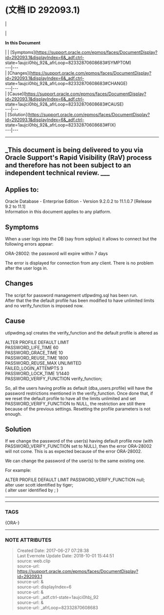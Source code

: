 #  (文档 ID 292093.1)

  

|

|

 **In this Document**  

| |
[Symptoms](https://support.oracle.com/epmos/faces/DocumentDisplay?id=292093.1&displayIndex=6&_adf.ctrl-
state=1aujci0hbj_92&_afrLoop=82332870608683#SYMPTOM)  
---|---  
|
[Changes](https://support.oracle.com/epmos/faces/DocumentDisplay?id=292093.1&displayIndex=6&_adf.ctrl-
state=1aujci0hbj_92&_afrLoop=82332870608683#CHANGE)  
---|---  
|
[Cause](https://support.oracle.com/epmos/faces/DocumentDisplay?id=292093.1&displayIndex=6&_adf.ctrl-
state=1aujci0hbj_92&_afrLoop=82332870608683#CAUSE)  
---|---  
|
[Solution](https://support.oracle.com/epmos/faces/DocumentDisplay?id=292093.1&displayIndex=6&_adf.ctrl-
state=1aujci0hbj_92&_afrLoop=82332870608683#FIX)  
---|---  
  
* * *

_This document is being delivered to you via Oracle Support's Rapid Visibility
(RaV) process and therefore has not been subject to an independent technical
review. ___  
---  
  
## Applies to:

Oracle Database - Enterprise Edition - Version 9.2.0.2 to 11.1.0.7 [Release
9.2 to 11.1]  
Information in this document applies to any platform.  

## Symptoms

When a user logs into the DB (say from sqlplus) it allows to connect but the
following errors appear:  

ORA-28002: the password will expire within 7 days

The error is displayed for connection from any client. There is no problem
after the user logs in.

## Changes

The script for password management utlpwdmg.sql has been run.  
After that the the default profile has been modified to have unlimited limits
and no verify_function is imposed now.

## Cause

utlpwdmg.sql creates the verify_function and the default profile is altered as  
  

ALTER PROFILE DEFAULT LIMIT  
PASSWORD_LIFE_TIME 60  
PASSWORD_GRACE_TIME 10  
PASSWORD_REUSE_TIME 1800  
PASSWORD_REUSE_MAX UNLIMITED  
FAILED_LOGIN_ATTEMPTS 3  
PASSWORD_LOCK_TIME 1/1440  
PASSWORD_VERIFY_FUNCTION verify_function;

  
So, all the users having profile as default (dba_users.profile) will have the
password restrictions mentioned in the verify_function. Once done that, if we
reset the default profile to have all the limits unlimited and set
PASSWORD_VERIFY_FUNCTION to NULL, the restriction are still there because of
the previous settings. Resetting the profile parameters is not enough.  
  

## Solution

If we change the password of the user(s) having default profile now (with
PASSWORD_VERIFY_FUNCTION set to NULL), then the error ORA-28002 will not come.
This is as expected because of the error ORA-28002.  
  
We can change the password of the user(s) to the same existing one.

For example:

ALTER PROFILE DEFAULT LIMIT PASSWORD_VERIFY_FUNCTION null;  
alter user scott identified by tiger;  
( alter user <username> identified by <same password>; )

* * *  
  
  



---
### TAGS
{ORA-}

---
### NOTE ATTRIBUTES
>Created Date: 2017-06-27 07:28:38  
>Last Evernote Update Date: 2018-10-01 15:44:51  
>source: web.clip  
>source-url: https://support.oracle.com/epmos/faces/DocumentDisplay?id=292093.1  
>source-url: &  
>source-url: displayIndex=6  
>source-url: &  
>source-url: _adf.ctrl-state=1aujci0hbj_92  
>source-url: &  
>source-url: _afrLoop=82332870608683  